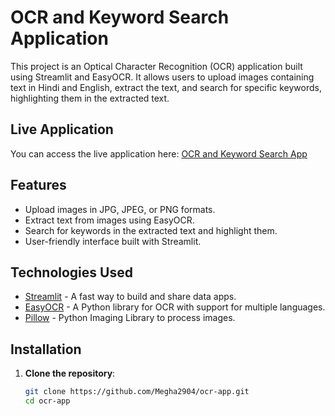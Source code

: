 # OCR and Keyword Search Application

This project is an Optical Character Recognition (OCR) application built using Streamlit and EasyOCR. It allows users to upload images containing text in Hindi and English, extract the text, and search for specific keywords, highlighting them in the extracted text.

## Live Application

You can access the live application here: [OCR and Keyword Search App](https://ocr-app-u2k9v7z9dmnr2enxu9lsrz.streamlit.app/)

## Features

- Upload images in JPG, JPEG, or PNG formats.
- Extract text from images using EasyOCR.
- Search for keywords in the extracted text and highlight them.
- User-friendly interface built with Streamlit.

## Technologies Used

- [Streamlit](https://streamlit.io/) - A fast way to build and share data apps.
- [EasyOCR](https://github.com/JaidedAI/EasyOCR) - A Python library for OCR with support for multiple languages.
- [Pillow](https://python-pillow.org/) - Python Imaging Library to process images.

## Installation

1. **Clone the repository**:
   ```bash
   git clone https://github.com/Megha2904/ocr-app.git
   cd ocr-app
